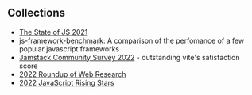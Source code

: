 
## Collections

- [The State of JS 2021](https://2021.stateofjs.com/)
- [js-framework-benchmark](https://github.com/krausest/js-framework-benchmark): A comparison of the perfomance of a few popular javascript frameworks
- [Jamstack Community Survey 2022](https://jamstack.org/survey/2022/#frameworks-by-usage-and-satisfaction) - outstanding vite's satisfaction score
- [2022 Roundup of Web Research](https://css-tricks.com/2022-roundup-of-web-research/)
- [2022 JavaScript Rising Stars](https://risingstars.js.org/2022/en)
